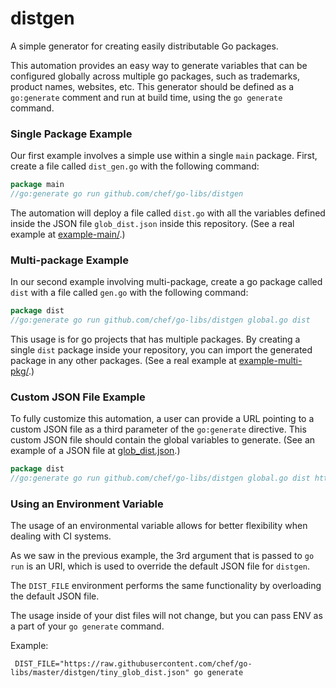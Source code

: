 # distgen
A simple generator for creating easily distributable Go packages.

This automation provides an easy way to generate variables that can be configured
globally across multiple go packages, such as trademarks, product names, websites,
etc. This generator should be defined as a `go:generate` comment and run at build
time, using the `go generate` command.

### Single Package Example
Our first example involves a simple use within a single `main` package. First, create
a file called `dist_gen.go` with the following command:

```go
package main
//go:generate go run github.com/chef/go-libs/distgen
```

The automation will deploy a file called `dist.go` with all the variables defined
inside the JSON file `glob_dist.json` inside this repository. (See a real example
at [example-main/](example-main).)

### Multi-package Example
In our second example involving multi-package, create a go package called `dist`
with a file called `gen.go` with the following command:

```go
package dist
//go:generate go run github.com/chef/go-libs/distgen global.go dist
```

This usage is for go projects that has multiple packages. By creating a single `dist`
package inside your repository, you can import the generated package in any other
packages. (See a real example at [example-multi-pkg/](example-multi-pkg).)

### Custom JSON File Example

To fully customize this automation, a user can provide a URL pointing to a custom JSON
file as a third parameter of the `go:generate` directive. This custom JSON file should contain the
global variables to generate. (See an example of a JSON file at
[glob_dist.json](glob_dist.json).)

```go
package dist
//go:generate go run github.com/chef/go-libs/distgen global.go dist https://example.com/path/to/glob_dist.json
```

### Using an Environment Variable

The usage of an environmental variable allows for better flexibility when dealing with CI systems.  

As we saw in the previous example, the 3rd argument that is passed to `go run` is an URI, which is used to override the default JSON file for `distgen`.

The `DIST_FILE` environment performs the same functionality by overloading the default JSON file.

The usage inside of your dist files will not change, but you can pass ENV as a part of your `go generate` command.

Example:
```shell script
 DIST_FILE="https://raw.githubusercontent.com/chef/go-libs/master/distgen/tiny_glob_dist.json" go generate
```